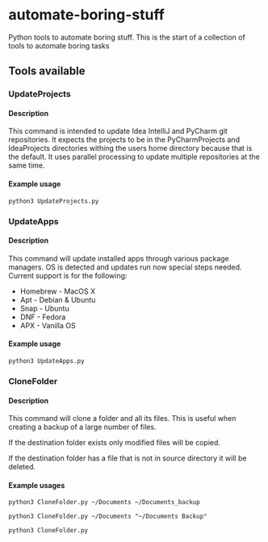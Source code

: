 # automate-boring-stuff
Python tools to automate boring stuff. This is the start of a collection of tools to automate boring tasks

## Tools available
### UpdateProjects
#### Description 
This command is intended to update Idea IntelliJ and PyCharm git repositories. It expects the projects to be in the PyCharmProjects and IdeaProjects directories withing the users home directory because that is the default. It uses parallel processing to update multiple repositories at the same time.
#### Example usage
`python3 UpdateProjects.py`

### UpdateApps
#### Description
This command will update installed apps through various package managers. OS is detected and updates run now special steps needed.
Current support is for the following:
- Homebrew - MacOS X
- Apt - Debian & Ubuntu
- Snap - Ubuntu
- DNF - Fedora
- APX - Vanilla OS
#### Example usage
`python3 UpdateApps.py`

### CloneFolder
#### Description
This command will clone a folder and all its files. This is useful when creating a backup of a large number of files.

If the destination folder exists only modified files will be copied.

If the destination folder has a file that is not in source directory it will be deleted.
#### Example usages
`python3 CloneFolder.py ~/Documents ~/Documents_backup`

`python3 CloneFolder.py ~/Documents "~/Documents Backup"`

`python3 CloneFolder.py`
